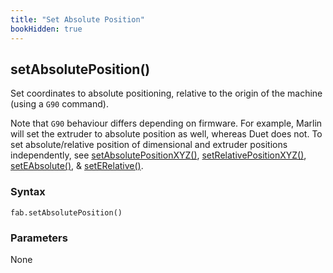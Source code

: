 ```yaml
---
title: "Set Absolute Position"
bookHidden: true
---
```


<h2 class="ref-header">setAbsolutePosition()</h2>
Set coordinates to absolute positioning, relative to the origin of the machine (using a <code>G90</code> command).

Note that <code>G90</code> behaviour differs depending on firmware. For example, Marlin will set the extruder to absolute position as well, whereas Duet does not. To set absolute/relative position of dimensional and extruder positions independently, see <a href="../setAbsolutePositionXYZ" class="ref-item">setAbsolutePositionXYZ()</a>, <a href="../setRelativePositionXYZ" class="ref-item">setRelativePositionXYZ()</a>, <a href="../reference-pages/setEAbsolute" class="ref-item">setEAbsolute()</a>, & <a href="../reference-pages/setERelative" class="ref-item">setERelative()</a>.

### Syntax
```
fab.setAbsolutePosition()
```

### Parameters
None